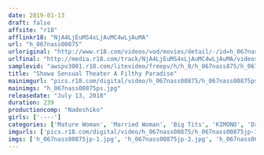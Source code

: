 ```yaml
---
date: 2019-01-13
draft: false
affsite: "r18"
afflinkr18: "NjA4LjEuMS4xLjAuMC4wLjAuMA"
url: "h_067nass00875"
urloriginal: "http://www.r18.com/videos/vod/movies/detail/-/id=h_067nass00875"
urlfinal: "http://media.r18.com/track/NjA4LjEuMS4xLjAuMC4wLjAuMA/videos/vod/movies/detail/-/id=h_067nass00875"
samplevid: "awspv3001.r18.com/litevideo/freepv/h/h_0/h_067nass875/h_067nass875_dmb_w.mp4"
title: "Showa Sensual Theater A Filthy Paradise"
mainimgurl: "pics.r18.com/digital/video/h_067nass00875/h_067nass00875ps.jpg"
mainimgs: "h_067nass00875ps.jpg"
releasedate: "July 13, 2018"
duration: 239
productioncomp: "Nadeshiko"
girls: ['----']
categories: ['Mature Woman', 'Married Woman', 'Big Tits', 'KIMONO', 'Drama', 'Over 4 Hours']
imgurls: ['pics.r18.com/digital/video/h_067nass00875/h_067nass00875jp-1.jpg', 'pics.r18.com/digital/video/h_067nass00875/h_067nass00875jp-2.jpg', 'pics.r18.com/digital/video/h_067nass00875/h_067nass00875jp-3.jpg', 'pics.r18.com/digital/video/h_067nass00875/h_067nass00875jp-4.jpg', 'pics.r18.com/digital/video/h_067nass00875/h_067nass00875jp-5.jpg', 'pics.r18.com/digital/video/h_067nass00875/h_067nass00875jp-6.jpg', 'pics.r18.com/digital/video/h_067nass00875/h_067nass00875jp-7.jpg', 'pics.r18.com/digital/video/h_067nass00875/h_067nass00875jp-8.jpg', 'pics.r18.com/digital/video/h_067nass00875/h_067nass00875jp-9.jpg', 'pics.r18.com/digital/video/h_067nass00875/h_067nass00875jp-10.jpg', 'pics.r18.com/digital/video/h_067nass00875/h_067nass00875jp-11.jpg', 'pics.r18.com/digital/video/h_067nass00875/h_067nass00875jp-12.jpg', 'pics.r18.com/digital/video/h_067nass00875/h_067nass00875jp-13.jpg', 'pics.r18.com/digital/video/h_067nass00875/h_067nass00875jp-14.jpg', 'pics.r18.com/digital/video/h_067nass00875/h_067nass00875jp-15.jpg', 'pics.r18.com/digital/video/h_067nass00875/h_067nass00875jp-16.jpg', 'pics.r18.com/digital/video/h_067nass00875/h_067nass00875jp-17.jpg', 'pics.r18.com/digital/video/h_067nass00875/h_067nass00875jp-18.jpg', 'pics.r18.com/digital/video/h_067nass00875/h_067nass00875jp-19.jpg', 'pics.r18.com/digital/video/h_067nass00875/h_067nass00875jp-20.jpg']
imgs: ['h_067nass00875jp-1.jpg', 'h_067nass00875jp-2.jpg', 'h_067nass00875jp-3.jpg', 'h_067nass00875jp-4.jpg', 'h_067nass00875jp-5.jpg', 'h_067nass00875jp-6.jpg', 'h_067nass00875jp-7.jpg', 'h_067nass00875jp-8.jpg', 'h_067nass00875jp-9.jpg', 'h_067nass00875jp-10.jpg', 'h_067nass00875jp-11.jpg', 'h_067nass00875jp-12.jpg', 'h_067nass00875jp-13.jpg', 'h_067nass00875jp-14.jpg', 'h_067nass00875jp-15.jpg', 'h_067nass00875jp-16.jpg', 'h_067nass00875jp-17.jpg', 'h_067nass00875jp-18.jpg', 'h_067nass00875jp-19.jpg', 'h_067nass00875jp-20.jpg']
---
```

